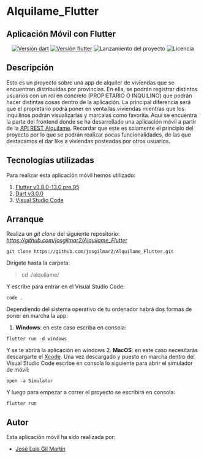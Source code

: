 # Alquilame_Flutter

## Aplicación Móvil con Flutter

<p align="center">
  <a href="https://dart.dev/"><img src="https://img.shields.io/badge/dart-v3.0.0-blue" alt="Versión dart" /></a>
  <a href="https://flutter.dev/"><img src="https://img.shields.io/badge/flutter-3.8.0--13.0.pre.95-blue" alt="Versión flutter" /></a>
  <img src="https://img.shields.io/badge/release%20date-february-yellowgreen" alt="Lanzamiento del proyecto" />
  <img src="https://img.shields.io/badge/license-MIT-brightgreen" alt="Licencia" />
</p>

## Descripción
Esto es un proyecto sobre una app de alquiler de viviendas que se encuentran distribuidas por provincias. En ella, se podrán registrar distintos usuarios con un rol en concreto (PROPIETARIO O INQUILINO) que podrán hacer distintas cosas dentro de la aplicación. La principal diferencia será que el propietario podrá poner en venta las viviendas mientras que los inquilinos podrán visualizarlas y marcalas como favorita. 
Aquí se encuentra la parte del frontend donde se ha desarrollado una aplicación móvil a partir de la [API REST Alquilame](https://github.com/josgilmar2/Alquilame_App/).
Recordar que este es solamente el principio del proyecto por lo que se podrán realizar pocas funcionalidades, de las que destacamos el dar like a viviendas posteadas por otros usuarios.

## Tecnologías utilizadas
Para realizar esta aplicación móvil hemos utilizado:
1. [Flutter v3.8.0-13.0.pre.95](https://flutter.dev/)
2. [Dart v3.0.0](https://dart.dev/)
3. [Visual Studio Code](https://code.visualstudio.com/)

## Arranque
Realiza un *git clone* del siguiente repositorio: *https://github.com/josgilmar2/Alquilame_Flutter*

```console
git clone https://github.com/josgilmar2/Alquilame_Flutter.git
```

Dirígete hasta la carpeta:

> cd ./alquilame/

Y escribe para entrar en el Visual Studio Code:

```console
code .
```

Dependiendo del sistema operativo de tu ordenador habrá dos formas de poner en marcha la app:
1. **Windows**: en este caso escriba en consola:
```console
flutter run -d windows
```
Y se te abrirá la aplicación en windows
2. **MacOS**: en este caso necesitarás descargarte el [Xcode](https://apps.apple.com/es/app/xcode/id497799835?mt=12). Una vez descargado y puesto en marcha dentro del Visual Studio Code escribe en consola lo siguiente para abrir el simulador de móvil:
```console
open -a Simulator
````
Y luego para empezar a correr el proyecto se escribirá en consola:
```console
flutter run
````

## Autor
Esta aplicación móvil ha sido realizada por:
* [José Luis Gil Martín](https://github.com/josgilmar2)
